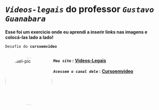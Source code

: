 # _`Videos-legais`_ do professor _`Gustavo Guanabara`_
**Esse foi um exercicio onde eu aprendi a inserir links nas imagens e colocá-las lado a lado!**

<code>Desafio do<strong> cursoemvideo</strong></code>
##
 **_`Meu site`_ :**</div>
<a href="https://polcaronet.github.io/Videos-legais/" target="_blank"><img align="left" alt="Ansel-pic" height="150" style="border-radius:150px;" src="https://user-images.githubusercontent.com/66381597/164803290-a714dc82-23fc-42ae-9031-cc6712e3e6ff.png" target="_blank">  **Videos-Legais**</a><br><br>
**_`Acessem o canal dele`_ :** <a href="https://www.cursoemvideo.com/" target="_blank"> **Cursoemvideo** </a>



